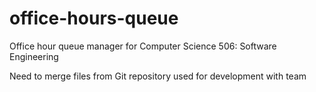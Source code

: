 # office-hours-queue
Office hour queue manager for Computer Science 506: Software Engineering

Need to merge files from Git repository used for development with team

